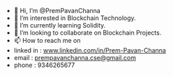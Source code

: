 - 👋 Hi, I’m @PremPavanChanna
- 👀 I’m interested in Blockchain Technology.
- 🌱 I’m currently learning Solidity.
- 💞️ I’m looking to collaborate on Blockchain Projects.
- 📫 How to reach me on 
- linked in : www.linkedin.com/in/Prem-Pavan-Channa  
- email : prempavanchanna.cse@gmail.com
- phone : 9346265677

<!---
PremPavanChanna/PremPavanChanna is a ✨ special ✨ repository because its `README.md` (this file) appears on your GitHub profile.
You can click the Preview link to take a look at your changes.
--->
